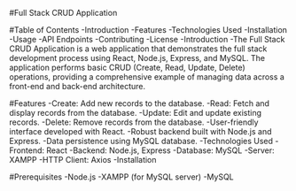 #Full Stack CRUD Application

#Table of Contents
-Introduction
-Features
-Technologies Used
-Installation
-Usage
-API Endpoints
-Contributing
-License
-Introduction
-The Full Stack CRUD Application is a web application that demonstrates the full stack development process using React, Node.js, Express, and MySQL. The application performs basic CRUD (Create, Read, Update, Delete) operations, providing a comprehensive example of managing data across a front-end and back-end architecture.

#Features
-Create: Add new records to the database.
-Read: Fetch and display records from the database.
-Update: Edit and update existing records.
-Delete: Remove records from the database.
-User-friendly interface developed with React.
-Robust backend built with Node.js and Express.
-Data persistence using MySQL database.
-Technologies Used
-Frontend: React
-Backend: Node.js, Express
-Database: MySQL
-Server: XAMPP
-HTTP Client: Axios
-Installation

#Prerequisites
-Node.js
-XAMPP (for MySQL server)
-MySQL
